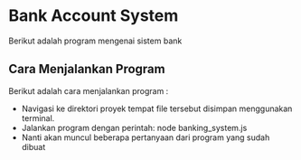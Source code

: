
# Bank Account System

Berikut adalah program mengenai sistem bank


## Cara Menjalankan Program

Berikut adalah cara menjalankan program :

- Navigasi ke direktori proyek tempat file tersebut disimpan menggunakan terminal.
- Jalankan program dengan perintah: node banking_system.js
- Nanti akan muncul beberapa pertanyaan dari program yang sudah dibuat

